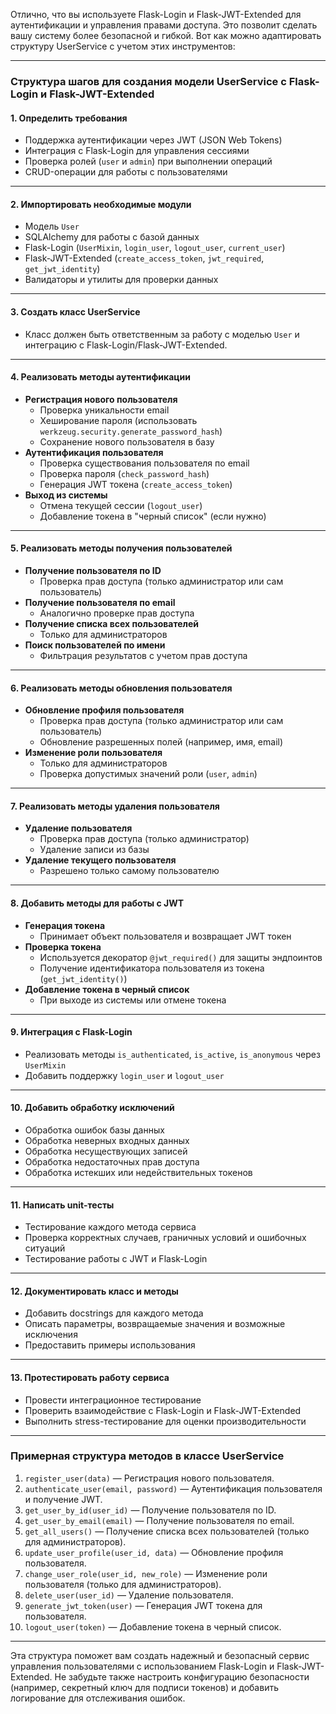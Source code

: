 Отлично, что вы используете Flask-Login и Flask-JWT-Extended для аутентификации и управления правами доступа. Это позволит сделать вашу систему более безопасной и гибкой. Вот как можно адаптировать структуру UserService с учетом этих инструментов:

---

### **Структура шагов для создания модели UserService с Flask-Login и Flask-JWT-Extended**

#### **1. Определить требования**
   - Поддержка аутентификации через JWT (JSON Web Tokens)
   - Интеграция с Flask-Login для управления сессиями
   - Проверка ролей (`user` и `admin`) при выполнении операций
   - CRUD-операции для работы с пользователями

---

#### **2. Импортировать необходимые модули**
   - Модель `User`
   - SQLAlchemy для работы с базой данных
   - Flask-Login (`UserMixin`, `login_user`, `logout_user`, `current_user`)
   - Flask-JWT-Extended (`create_access_token`, `jwt_required`, `get_jwt_identity`)
   - Валидаторы и утилиты для проверки данных

---

#### **3. Создать класс UserService**
   - Класс должен быть ответственным за работу с моделью `User` и интеграцию с Flask-Login/Flask-JWT-Extended.

---

#### **4. Реализовать методы аутентификации**
   - **Регистрация нового пользователя**
     - Проверка уникальности email
     - Хеширование пароля (использовать `werkzeug.security.generate_password_hash`)
     - Сохранение нового пользователя в базу
   - **Аутентификация пользователя**
     - Проверка существования пользователя по email
     - Проверка пароля (`check_password_hash`)
     - Генерация JWT токена (`create_access_token`)
   - **Выход из системы**
     - Отмена текущей сессии (`logout_user`)
     - Добавление токена в "черный список" (если нужно)

---

#### **5. Реализовать методы получения пользователей**
   - **Получение пользователя по ID**
     - Проверка прав доступа (только администратор или сам пользователь)
   - **Получение пользователя по email**
     - Аналогично проверке прав доступа
   - **Получение списка всех пользователей**
     - Только для администраторов
   - **Поиск пользователей по имени**
     - Фильтрация результатов с учетом прав доступа

---

#### **6. Реализовать методы обновления пользователя**
   - **Обновление профиля пользователя**
     - Проверка прав доступа (только администратор или сам пользователь)
     - Обновление разрешенных полей (например, имя, email)
   - **Изменение роли пользователя**
     - Только для администраторов
     - Проверка допустимых значений роли (`user`, `admin`)

---

#### **7. Реализовать методы удаления пользователя**
   - **Удаление пользователя**
     - Проверка прав доступа (только администратор)
     - Удаление записи из базы
   - **Удаление текущего пользователя**
     - Разрешено только самому пользователю

---

#### **8. Добавить методы для работы с JWT**
   - **Генерация токена**
     - Принимает объект пользователя и возвращает JWT токен
   - **Проверка токена**
     - Используется декоратор `@jwt_required()` для защиты эндпоинтов
     - Получение идентификатора пользователя из токена (`get_jwt_identity()`)
   - **Добавление токена в черный список**
     - При выходе из системы или отмене токена

---

#### **9. Интеграция с Flask-Login**
   - Реализовать методы `is_authenticated`, `is_active`, `is_anonymous` через `UserMixin`
   - Добавить поддержку `login_user` и `logout_user`

---

#### **10. Добавить обработку исключений**
   - Обработка ошибок базы данных
   - Обработка неверных входных данных
   - Обработка несуществующих записей
   - Обработка недостаточных прав доступа
   - Обработка истекших или недействительных токенов

---

#### **11. Написать unit-тесты**
   - Тестирование каждого метода сервиса
   - Проверка корректных случаев, граничных условий и ошибочных ситуаций
   - Тестирование работы с JWT и Flask-Login

---

#### **12. Документировать класс и методы**
   - Добавить docstrings для каждого метода
   - Описать параметры, возвращаемые значения и возможные исключения
   - Предоставить примеры использования

---

#### **13. Протестировать работу сервиса**
   - Провести интеграционное тестирование
   - Проверить взаимодействие с Flask-Login и Flask-JWT-Extended
   - Выполнить stress-тестирование для оценки производительности

---

### **Примерная структура методов в классе UserService**
1. `register_user(data)` — Регистрация нового пользователя.
2. `authenticate_user(email, password)` — Аутентификация пользователя и получение JWT.
3. `get_user_by_id(user_id)` — Получение пользователя по ID.
4. `get_user_by_email(email)` — Получение пользователя по email.
5. `get_all_users()` — Получение списка всех пользователей (только для администраторов).
6. `update_user_profile(user_id, data)` — Обновление профиля пользователя.
7. `change_user_role(user_id, new_role)` — Изменение роли пользователя (только для администраторов).
8. `delete_user(user_id)` — Удаление пользователя.
9. `generate_jwt_token(user)` — Генерация JWT токена для пользователя.
10. `logout_user(token)` — Добавление токена в черный список.

---

Эта структура поможет вам создать надежный и безопасный сервис управления пользователями с использованием Flask-Login и Flask-JWT-Extended. Не забудьте также настроить конфигурацию безопасности (например, секретный ключ для подписи токенов) и добавить логирование для отслеживания ошибок.